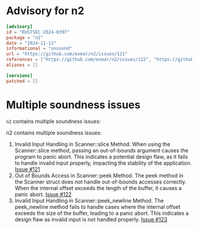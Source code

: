 # Advisory for n2
```toml
[advisory]
id = "RUSTSEC-2024-0397"
package = "n2"
date = "2024-11-11"
informational = "unsound"
url = "https://github.com/evmar/n2/issues/121"
references = ["https://github.com/evmar/n2/issues/122", "https://github.com/evmar/n2/issues/123"]
aliases = []

[versions]
patched = []
```

# Multiple soundness issues

`n2` contains multiple soundness issues:

n2 contains multiple soundness issues:

1. Invalid Input Handling in Scanner::slice Method. When using the Scanner::slice method, passing an out-of-bounds argument causes the program to panic abort. This indicates a potential design flaw, as it fails to handle invalid input properly, impacting the stability of the application. [Issue #121](https://github.com/evmar/n2/issues/121)
2. Out of Bounds Access in Scanner::peek Method. The peek method in the Scanner struct does not handle out-of-bounds accesses correctly. When the internal offset exceeds the length of the buffer, it causes a panic abort. [Issue #122](https://github.com/evmar/n2/issues/122)
3. Invalid Input Handling in Scanner::peek_newline Method. The peek_newline method fails to handle cases where the internal offset exceeds the size of the buffer, leading to a panic abort. This indicates a design flaw as invalid input is not handled properly. [Issue #123](https://github.com/evmar/n2/issues/123)
